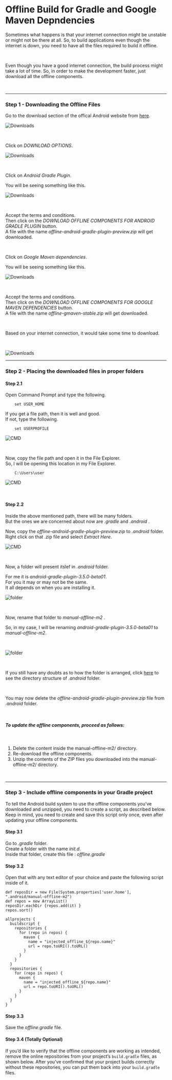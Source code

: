 # Offline Build for Gradle and Google Maven Depndencies

Sometimes what happens is that your internet connection might be unstable or might not be there 
at all. So, to build applications even though the internet is down, you need to have all the files 
required to build it offline. 

<br>

Even though you have a good internet connection, the build process might take a lot of time. So,
in order to make the development faster, just download all the offline components. 

<br>

<hr>

### Step 1 - Downloading the Offline Files

Go to the download section of the offical Android website from [here](https://developer.android.com/studio).

![Downloads](img/01.png)

<br>

Click on *DOWNLOAD OPTIONS*.

![Downloads](img/02.png)

<br>

Click on _Android Gradle Plugin_.<br>

You will be seeing something like this.<br>

![Downloads](img/03.png)

<br>

Accept the terms and conditions.<br>
Then click on the _DOWNLOAD OFFLINE COMPONENTS FOR ANDROID GRADLE PLUGIN_ button. <br>
A file with the name _offline-android-gradle-plugin-preview.zip_ will get downloaded. <br>

<br>

Click on _Google Maven dependencies_.<br>

You will be seeing something like this.<br>

![Downloads](img/04.png)

<br>

Accept the terms and conditions. <br>
Then click on the _DOWNLOAD OFFLINE COMPONENTS FOR GOOGLE MAVEN DEPENDENCIES_ button. <br>
A file with the name _offline-gmaven-stable.zip_ will get downloaded. <br>

<br>

Based on your internet connection, it would take some time to download. 

<br>

![Downloads](img/05.png)

<hr>

### Step 2 - Placing the downloaded files in proper folders

#### Step 2.1

Open Command Prompt and type the following. <br>

        set USER_HOME

If you get a file path, then it is well and good. <br>
If not, type the following. <br>

        set USERPROFILE

![CMD](img/06.png)

<br>

Now, copy the file path and open it in the File Explorer. <br>
So, I will be opening this location in my File Explorer. <br>

        C:\Users\user

![CMD](img/07.png)

<br>

#### Step 2.2

Inside the above mentioned path, there will be many folders.  <br>
But the ones we are concerned about now are *.gradle* and *.android* . <br>

Now, copy the _offline-android-gradle-plugin-preview.zip_ to *.android* folder. <br>
Right click on that .zip file and select _Extract Here_. <br>

![CMD](img/08.png)

<br>

Now, a folder will present itslef in *.android* folder. <br>

For me it is *android-gradle-plugin-3.5.0-beta01*. <br>
For you it may or may not be the same. <br>
It all depends on when you are installing it. <br>

![folder](img/09.png)

<br>

Now, rename that folder to *manual-offline-m2* . <br>

So, in my case, I will be renaming *android-gradle-plugin-3.5.0-beta01* to *manual-offline-m2*.

<br>

![folder](img/10.png)

<br>

If you still have any doubts as to how the folder is arranged, click [here](dot_android.md) to see the directory structure of *.android* folder. <br>

<br>

You may now delete the _offline-android-gradle-plugin-preview.zip_ file from _.android_ folder. 

<br>

##### To update the offline components, proceed as follows: 

<br>

1. Delete the content inside the manual-offline-m2/ directory. <br>
2. Re-download the offline components. <br>
3. Unzip the contents of the ZIP files you downloaded into the manual-offline-m2/ directory.

<br>

<hr>

### Step 3 - Include offline components in your Gradle project

To tell the Android build system to use the offline components you've downloaded and unzipped, you need to create a script, as described below. Keep in mind, you need to create and save this script only once, even after updating your offline components. <br>

#### Step 3.1

Go to *.gradle* folder. <br>
Create a folder with the name *init.d*. <br>
Inside that folder, create this file : _offline.gradle_ <br>


#### Step 3.2

Open that with any text editor of your choice and paste the following script inside of it. <br>

```
def reposDir = new File(System.properties['user.home'], ".android/manual-offline-m2")
def repos = new ArrayList()
reposDir.eachDir {repos.add(it) }
repos.sort()

allprojects {
  buildscript {
    repositories {
      for (repo in repos) {
        maven {
          name = "injected_offline_${repo.name}"
          url = repo.toURI().toURL()
        }
      }
    }
  }
  repositories {
    for (repo in repos) {
      maven {
        name = "injected_offline_${repo.name}"
        url = repo.toURI().toURL()
      }
    }
  }
}
```

#### Step 3.3

Save the _offline.gradle_ file.

#### Step 3.4 (Totally Optional)

If you’d like to verify that the offline components are working as intended, remove the online repositories from your project’s `build.gradle` files, as shown below. After you've confirmed that your project builds correctly without these repositories, you can put them back into your `build.gradle` files.
